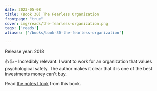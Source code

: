 ```yaml
---
date: 2023-05-08
title: (Book 30) The Fearless Organization
frontpage: "true"
cover: img/reads/the-fearless-organization.png
tags: ['reads']
aliases: ['/books/book-30-the-fearless-organization']

---
```


Release year: 2018

👍👍 - Incredibly relevant. I want to work for an organization that values psychological safety. The author makes it clear that it is one of the best investments money can't buy.

Read [the notes I took](https://drive.google.com/file/d/18_5Ydkr2haHU1-ejGYM_pVuEhoc50njO/view?usp=drive_link) from this book.
